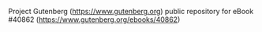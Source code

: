 Project Gutenberg (https://www.gutenberg.org) public repository for eBook #40862 (https://www.gutenberg.org/ebooks/40862)
